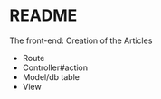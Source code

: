 # README

The front-end: Creation of the Articles

- Route
- Controller#action
- Model/db table
- View
